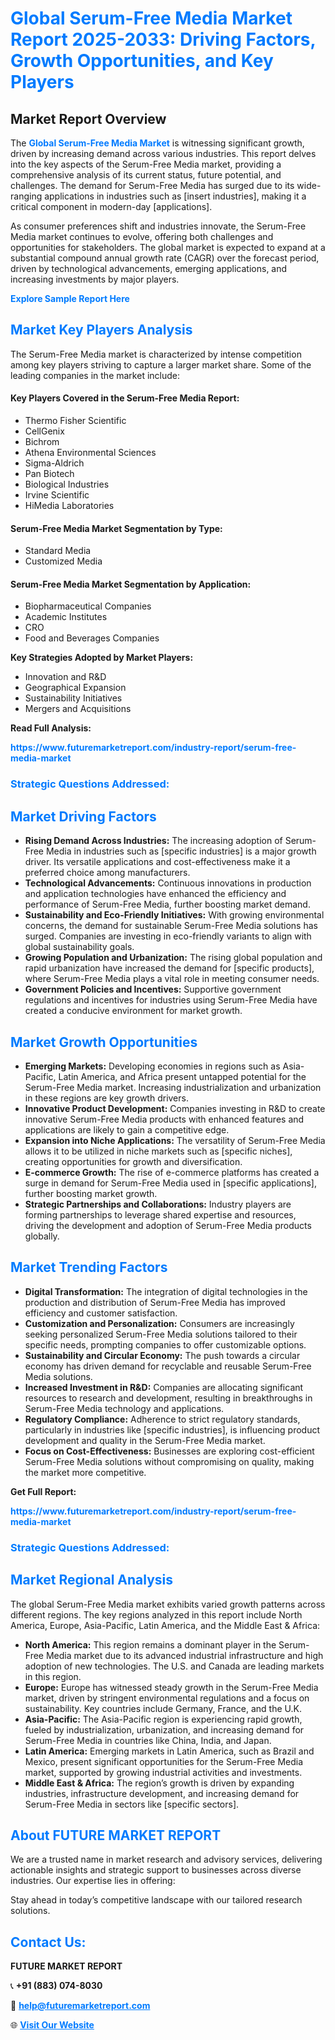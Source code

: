 <h1 style="color: #007BFF;">Global Serum-Free Media Market Report 2025-2033: Driving Factors, Growth Opportunities, and Key Players</h1>

<section id="overview">
<h2>Market Report Overview</h2>
<p>The <a href="https://www.futuremarketreport.com/industry-report/serum-free-media-market" style="color: #007BFF; text-decoration: none;"><strong>Global Serum-Free Media Market</strong></a> is witnessing significant growth, driven by increasing demand across various industries. This report delves into the key aspects of the Serum-Free Media market, providing a comprehensive analysis of its current status, future potential, and challenges. The demand for Serum-Free Media has surged due to its wide-ranging applications in industries such as [insert industries], making it a critical component in modern-day [applications].</p>
<p>As consumer preferences shift and industries innovate, the Serum-Free Media market continues to evolve, offering both challenges and opportunities for stakeholders. The global market is expected to expand at a substantial compound annual growth rate (CAGR) over the forecast period, driven by technological advancements, emerging applications, and increasing investments by major players.</p>
</section>

<section id="overview">
<p><a href="https://www.futuremarketreport.com/request-sample/reportId=77299" style="color: #007BFF; text-decoration: none;"><strong>Explore Sample Report Here</strong></a></p>
</section>

<section id="key-players">
<h2 style="color: #007BFF;">Market Key Players Analysis</h2>
<p>The Serum-Free Media market is characterized by intense competition among key players striving to capture a larger market share. Some of the leading companies in the market include:</p>
<h4>Key Players Covered in the Serum-Free Media Report:</h4>
<ul><li>Thermo Fisher Scientific</li><li>CellGenix</li><li>Bichrom</li><li>Athena Environmental Sciences</li><li>Sigma-Aldrich</li><li>Pan Biotech</li><li>Biological Industries</li><li>Irvine Scientific</li><li>HiMedia Laboratories</li></ul>
<h4>Serum-Free Media Market Segmentation by Type:</h4>
<ul><li>Standard Media</li><li>Customized Media</li></ul>

<h4>Serum-Free Media Market Segmentation by Application:</h4>
<ul><li>Biopharmaceutical Companies</li><li>Academic Institutes</li><li>CRO</li><li>Food and Beverages Companies</li></ul>
<p><strong>Key Strategies Adopted by Market Players:</strong></p>
<ul>
<li>Innovation and R&D</li>
<li>Geographical Expansion</li>
<li>Sustainability Initiatives</li>
<li>Mergers and Acquisitions</li>
</ul>
</section>

<section>
<p><strong>Read Full Analysis: </strong></p><a href="https://www.futuremarketreport.com/industry-report/serum-free-media-market" style="color: #007BFF; text-decoration: none;"><strong>https://www.futuremarketreport.com/industry-report/serum-free-media-market</strong></a>
<h3 style="color: #007BFF;">Strategic Questions Addressed:</h3>
</section>

<section id="driving-factors">
<h2 style="color: #007BFF;">Market Driving Factors</h2>
<ul>
<li><strong>Rising Demand Across Industries:</strong> The increasing adoption of Serum-Free Media in industries such as [specific industries] is a major growth driver. Its versatile applications and cost-effectiveness make it a preferred choice among manufacturers.</li>
<li><strong>Technological Advancements:</strong> Continuous innovations in production and application technologies have enhanced the efficiency and performance of Serum-Free Media, further boosting market demand.</li>
<li><strong>Sustainability and Eco-Friendly Initiatives:</strong> With growing environmental concerns, the demand for sustainable Serum-Free Media solutions has surged. Companies are investing in eco-friendly variants to align with global sustainability goals.</li>
<li><strong>Growing Population and Urbanization:</strong> The rising global population and rapid urbanization have increased the demand for [specific products], where Serum-Free Media plays a vital role in meeting consumer needs.</li>
<li><strong>Government Policies and Incentives:</strong> Supportive government regulations and incentives for industries using Serum-Free Media have created a conducive environment for market growth.</li>
</ul>
</section>

<section id="growth-opportunities">
<h2 style="color: #007BFF;">Market Growth Opportunities</h2>
<ul>
<li><strong>Emerging Markets:</strong> Developing economies in regions such as Asia-Pacific, Latin America, and Africa present untapped potential for the Serum-Free Media market. Increasing industrialization and urbanization in these regions are key growth drivers.</li>
<li><strong>Innovative Product Development:</strong> Companies investing in R&D to create innovative Serum-Free Media products with enhanced features and applications are likely to gain a competitive edge.</li>
<li><strong>Expansion into Niche Applications:</strong> The versatility of Serum-Free Media allows it to be utilized in niche markets such as [specific niches], creating opportunities for growth and diversification.</li>
<li><strong>E-commerce Growth:</strong> The rise of e-commerce platforms has created a surge in demand for Serum-Free Media used in [specific applications], further boosting market growth.</li>
<li><strong>Strategic Partnerships and Collaborations:</strong> Industry players are forming partnerships to leverage shared expertise and resources, driving the development and adoption of Serum-Free Media products globally.</li>
</ul>
</section>

<section id="trending-factors">
<h2 style="color: #007BFF;">Market Trending Factors</h2>
<ul>
<li><strong>Digital Transformation:</strong> The integration of digital technologies in the production and distribution of Serum-Free Media has improved efficiency and customer satisfaction.</li>
<li><strong>Customization and Personalization:</strong> Consumers are increasingly seeking personalized Serum-Free Media solutions tailored to their specific needs, prompting companies to offer customizable options.</li>
<li><strong>Sustainability and Circular Economy:</strong> The push towards a circular economy has driven demand for recyclable and reusable Serum-Free Media solutions.</li>
<li><strong>Increased Investment in R&D:</strong> Companies are allocating significant resources to research and development, resulting in breakthroughs in Serum-Free Media technology and applications.</li>
<li><strong>Regulatory Compliance:</strong> Adherence to strict regulatory standards, particularly in industries like [specific industries], is influencing product development and quality in the Serum-Free Media market.</li>
<li><strong>Focus on Cost-Effectiveness:</strong> Businesses are exploring cost-efficient Serum-Free Media solutions without compromising on quality, making the market more competitive.</li>
</ul>
</section>

<section>
<p><strong>Get Full Report: </strong></p><a href="https://www.futuremarketreport.com/industry-report/serum-free-media-market" style="color: #007BFF; text-decoration: none;"><strong>https://www.futuremarketreport.com/industry-report/serum-free-media-market</strong></a>
<h3 style="color: #007BFF;">Strategic Questions Addressed:</h3>
</section>


<section id="regional-analysis">
<h2 style="color: #007BFF;">Market Regional Analysis</h2>
<p>The global Serum-Free Media market exhibits varied growth patterns across different regions. The key regions analyzed in this report include North America, Europe, Asia-Pacific, Latin America, and the Middle East & Africa:</p>
<ul>
<li><strong>North America:</strong> This region remains a dominant player in the Serum-Free Media market due to its advanced industrial infrastructure and high adoption of new technologies. The U.S. and Canada are leading markets in this region.</li>
<li><strong>Europe:</strong> Europe has witnessed steady growth in the Serum-Free Media market, driven by stringent environmental regulations and a focus on sustainability. Key countries include Germany, France, and the U.K.</li>
<li><strong>Asia-Pacific:</strong> The Asia-Pacific region is experiencing rapid growth, fueled by industrialization, urbanization, and increasing demand for Serum-Free Media in countries like China, India, and Japan.</li>
<li><strong>Latin America:</strong> Emerging markets in Latin America, such as Brazil and Mexico, present significant opportunities for the Serum-Free Media market, supported by growing industrial activities and investments.</li>
<li><strong>Middle East & Africa:</strong> The region’s growth is driven by expanding industries, infrastructure development, and increasing demand for Serum-Free Media in sectors like [specific sectors].</li>
</ul>
</section>

<footer>
<h2 style="color: #007BFF;">About FUTURE MARKET REPORT</h2>
<p>We are a trusted name in market research and advisory services, delivering actionable insights and strategic support to businesses across diverse industries. Our expertise lies in offering:</p>

<p>Stay ahead in today’s competitive landscape with our tailored research solutions.</p>

<h2 style="color: #007BFF;">Contact Us:</h2>
<p><strong>FUTURE MARKET REPORT</strong></p>
<p>📞 <strong>+91 (883) 074-8030</strong></p>
<p>📧 <strong><a href="mailto:help@futuremarketreport.com" style="color: #007BFF;">help@futuremarketreport.com</a></strong></p>
<p>🌐 <strong><a href="https://www.futuremarketreport.com/" style="color: #007BFF;">Visit Our Website</a></strong></p>
</footer>